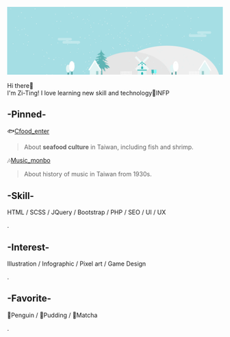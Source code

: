 ![my banner](./_banner_.png)

Hi there👋  
I'm Zi-Ting! I love learning new skill and technology💪INFP

## -Pinned-

🐟[Cfood_enter](https://87penginnouta.github.io/Cfood_enter/)
> About **seafood culture** in Taiwan, including fish and shrimp.

🎶[Music_monbo](https://87penginnouta.github.io/taiwan_music_monbo/)
> About history of music in Taiwan from 1930s. 

## -Skill-

HTML / SCSS / JQuery / Bootstrap / PHP / SEO / UI / UX

.


## -Interest-

Illustration / Infographic / Pixel art / Game Design

.

## -Favorite- 

🐧Penguin / 🍮Pudding / 🍵Matcha

.







<!--
**87penginnouta/87penginnouta** is a ✨ _special_ ✨ repository because its `README.md` (this file) appears on your GitHub profile.

Here are some ideas to get you started:

- 🔭 I’m currently working on ...
- 🌱 I’m currently learning ...
- 👯 I’m looking to collaborate on ...
- 🤔 I’m looking for help with ...
- 💬 Ask me about ...
- 📫 How to reach me: ...
- 😄 Pronouns: ...
- ⚡ Fun fact: ...
-->
